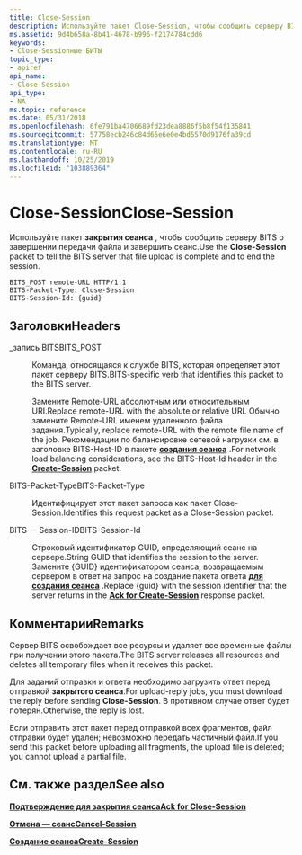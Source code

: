```yaml
---
title: Close-Session
description: Используйте пакет Close-Session, чтобы сообщить серверу BITS о завершении передачи файла и завершить сеанс.
ms.assetid: 9d4b658a-8b41-4678-b996-f2174784cdd6
keywords:
- Close-Sessionные БИТЫ
topic_type:
- apiref
api_name:
- Close-Session
api_type:
- NA
ms.topic: reference
ms.date: 05/31/2018
ms.openlocfilehash: 6fe791ba4706689fd23dea8886f5b8f54f135841
ms.sourcegitcommit: 57758ecb246c84d65e6e0e4bd5570d9176fa39cd
ms.translationtype: MT
ms.contentlocale: ru-RU
ms.lasthandoff: 10/25/2019
ms.locfileid: "103889364"
---
```

# <a name="close-session"></a><span data-ttu-id="2e43f-104">Close-Session</span><span class="sxs-lookup"><span data-stu-id="2e43f-104">Close-Session</span></span>

<span data-ttu-id="2e43f-105">Используйте пакет **закрытия сеанса** , чтобы сообщить серверу BITS о завершении передачи файла и завершить сеанс.</span><span class="sxs-lookup"><span data-stu-id="2e43f-105">Use the **Close-Session** packet to tell the BITS server that file upload is complete and to end the session.</span></span>

``` syntax
BITS_POST remote-URL HTTP/1.1
BITS-Packet-Type: Close-Session
BITS-Session-Id: {guid}
```

## <a name="headers"></a><span data-ttu-id="2e43f-106">Заголовки</span><span class="sxs-lookup"><span data-stu-id="2e43f-106">Headers</span></span>

<dl> <dt>

<span data-ttu-id="2e43f-107"><span id="BITS_POST"></span><span id="bits_post"></span>\_запись BITS</span><span class="sxs-lookup"><span data-stu-id="2e43f-107"><span id="BITS_POST"></span><span id="bits_post"></span>BITS\_POST</span></span>
</dt> <dd>

<span data-ttu-id="2e43f-108">Команда, относящаяся к службе BITS, которая определяет этот пакет серверу BITS.</span><span class="sxs-lookup"><span data-stu-id="2e43f-108">BITS-specific verb that identifies this packet to the BITS server.</span></span>

<span data-ttu-id="2e43f-109">Замените Remote-URL абсолютным или относительным URI.</span><span class="sxs-lookup"><span data-stu-id="2e43f-109">Replace remote-URL with the absolute or relative URI.</span></span> <span data-ttu-id="2e43f-110">Обычно замените Remote-URL именем удаленного файла задания.</span><span class="sxs-lookup"><span data-stu-id="2e43f-110">Typically, replace remote-URL with the remote file name of the job.</span></span> <span data-ttu-id="2e43f-111">Рекомендации по балансировке сетевой нагрузки см. в заголовке BITS-Host-ID в пакете [**создания сеанса**](create-session.md) .</span><span class="sxs-lookup"><span data-stu-id="2e43f-111">For network load balancing considerations, see the BITS-Host-Id header in the [**Create-Session**](create-session.md) packet.</span></span>

</dd> <dt>

<span data-ttu-id="2e43f-112"><span id="BITS-Packet-Type"></span><span id="bits-packet-type"></span><span id="BITS-PACKET-TYPE"></span>BITS-Packet-Type</span><span class="sxs-lookup"><span data-stu-id="2e43f-112"><span id="BITS-Packet-Type"></span><span id="bits-packet-type"></span><span id="BITS-PACKET-TYPE"></span>BITS-Packet-Type</span></span>
</dt> <dd>

<span data-ttu-id="2e43f-113">Идентифицирует этот пакет запроса как пакет Close-Session.</span><span class="sxs-lookup"><span data-stu-id="2e43f-113">Identifies this request packet as a Close-Session packet.</span></span>

</dd> <dt>

<span data-ttu-id="2e43f-114"><span id="BITS-Session-Id"></span><span id="bits-session-id"></span><span id="BITS-SESSION-ID"></span>BITS — Session-ID</span><span class="sxs-lookup"><span data-stu-id="2e43f-114"><span id="BITS-Session-Id"></span><span id="bits-session-id"></span><span id="BITS-SESSION-ID"></span>BITS-Session-Id</span></span>
</dt> <dd>

<span data-ttu-id="2e43f-115">Строковый идентификатор GUID, определяющий сеанс на сервере.</span><span class="sxs-lookup"><span data-stu-id="2e43f-115">String GUID that identifies the session to the server.</span></span> <span data-ttu-id="2e43f-116">Замените {GUID} идентификатором сеанса, возвращаемым сервером в ответ на запрос на создание пакета ответа [**для создания сеанса**](ack-for-create-session.md) .</span><span class="sxs-lookup"><span data-stu-id="2e43f-116">Replace {guid} with the session identifier that the server returns in the [**Ack for Create-Session**](ack-for-create-session.md) response packet.</span></span>

</dd> </dl>

## <a name="remarks"></a><span data-ttu-id="2e43f-117">Комментарии</span><span class="sxs-lookup"><span data-stu-id="2e43f-117">Remarks</span></span>

<span data-ttu-id="2e43f-118">Сервер BITS освобождает все ресурсы и удаляет все временные файлы при получении этого пакета.</span><span class="sxs-lookup"><span data-stu-id="2e43f-118">The BITS server releases all resources and deletes all temporary files when it receives this packet.</span></span>

<span data-ttu-id="2e43f-119">Для заданий отправки и ответа необходимо загрузить ответ перед отправкой **закрытого сеанса**.</span><span class="sxs-lookup"><span data-stu-id="2e43f-119">For upload-reply jobs, you must download the reply before sending **Close-Session**.</span></span> <span data-ttu-id="2e43f-120">В противном случае ответ будет потерян.</span><span class="sxs-lookup"><span data-stu-id="2e43f-120">Otherwise, the reply is lost.</span></span>

<span data-ttu-id="2e43f-121">Если отправить этот пакет перед отправкой всех фрагментов, файл отправки будет удален; невозможно передать частичный файл.</span><span class="sxs-lookup"><span data-stu-id="2e43f-121">If you send this packet before uploading all fragments, the upload file is deleted; you cannot upload a partial file.</span></span>

## <a name="see-also"></a><span data-ttu-id="2e43f-122">См. также раздел</span><span class="sxs-lookup"><span data-stu-id="2e43f-122">See also</span></span>

<dl> <dt>

[<span data-ttu-id="2e43f-123">**Подтверждение для закрытия сеанса**</span><span class="sxs-lookup"><span data-stu-id="2e43f-123">**Ack for Close-Session**</span></span>](ack-for-close-session.md)
</dt> <dt>

[<span data-ttu-id="2e43f-124">**Отмена — сеанс**</span><span class="sxs-lookup"><span data-stu-id="2e43f-124">**Cancel-Session**</span></span>](cancel-session.md)
</dt> <dt>

[<span data-ttu-id="2e43f-125">**Создание сеанса**</span><span class="sxs-lookup"><span data-stu-id="2e43f-125">**Create-Session**</span></span>](create-session.md)
</dt> </dl>

 

 




